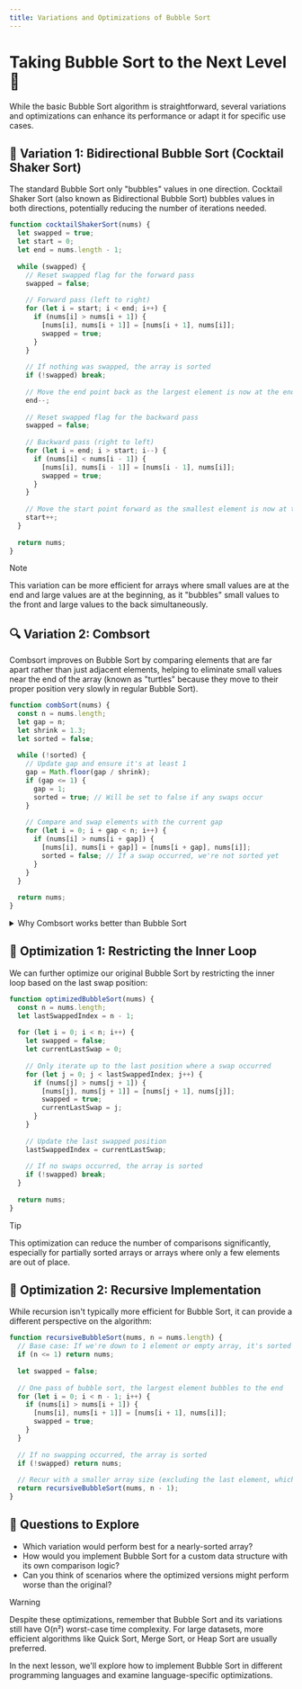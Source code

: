 ```yaml
---
title: Variations and Optimizations of Bubble Sort
---
```


# Taking Bubble Sort to the Next Level 🚀

While the basic Bubble Sort algorithm is straightforward, several variations and optimizations can enhance its performance or adapt it for specific use cases.

## 🔄 Variation 1: Bidirectional Bubble Sort (Cocktail Shaker Sort)

The standard Bubble Sort only "bubbles" values in one direction. Cocktail Shaker Sort (also known as Bidirectional Bubble Sort) bubbles values in both directions, potentially reducing the number of iterations needed.

```js
function cocktailShakerSort(nums) {
  let swapped = true;
  let start = 0;
  let end = nums.length - 1;
  
  while (swapped) {
    // Reset swapped flag for the forward pass
    swapped = false;
    
    // Forward pass (left to right)
    for (let i = start; i < end; i++) {
      if (nums[i] > nums[i + 1]) {
        [nums[i], nums[i + 1]] = [nums[i + 1], nums[i]];
        swapped = true;
      }
    }
    
    // If nothing was swapped, the array is sorted
    if (!swapped) break;
    
    // Move the end point back as the largest element is now at the end
    end--;
    
    // Reset swapped flag for the backward pass
    swapped = false;
    
    // Backward pass (right to left)
    for (let i = end; i > start; i--) {
      if (nums[i] < nums[i - 1]) {
        [nums[i], nums[i - 1]] = [nums[i - 1], nums[i]];
        swapped = true;
      }
    }
    
    // Move the start point forward as the smallest element is now at the start
    start++;
  }
  
  return nums;
}
```

> [!NOTE]
> This variation can be more efficient for arrays where small values are at the end and large values are at the beginning, as it "bubbles" small values to the front and large values to the back simultaneously.

## 🔍 Variation 2: Combsort

Combsort improves on Bubble Sort by comparing elements that are far apart rather than just adjacent elements, helping to eliminate small values near the end of the array (known as "turtles" because they move to their proper position very slowly in regular Bubble Sort).

```js
function combSort(nums) {
  const n = nums.length;
  let gap = n;
  let shrink = 1.3;
  let sorted = false;
  
  while (!sorted) {
    // Update gap and ensure it's at least 1
    gap = Math.floor(gap / shrink);
    if (gap <= 1) {
      gap = 1;
      sorted = true; // Will be set to false if any swaps occur
    }
    
    // Compare and swap elements with the current gap
    for (let i = 0; i + gap < n; i++) {
      if (nums[i] > nums[i + gap]) {
        [nums[i], nums[i + gap]] = [nums[i + gap], nums[i]];
        sorted = false; // If a swap occurred, we're not sorted yet
      }
    }
  }
  
  return nums;
}
```

<details>
<summary>Why Combsort works better than Bubble Sort</summary>

The key insight of Combsort is addressing the "turtle" problem. In Bubble Sort, small values at the end of the array take many passes to reach their correct position at the beginning, as they can only move one position per pass.

By using a larger gap that gradually decreases, Combsort allows these small values to move more quickly toward their correct positions. This often leads to significantly fewer comparisons than standard Bubble Sort.
</details>

## 🧠 Optimization 1: Restricting the Inner Loop

We can further optimize our original Bubble Sort by restricting the inner loop based on the last swap position:

```js
function optimizedBubbleSort(nums) {
  const n = nums.length;
  let lastSwappedIndex = n - 1;
  
  for (let i = 0; i < n; i++) {
    let swapped = false;
    let currentLastSwap = 0;
    
    // Only iterate up to the last position where a swap occurred
    for (let j = 0; j < lastSwappedIndex; j++) {
      if (nums[j] > nums[j + 1]) {
        [nums[j], nums[j + 1]] = [nums[j + 1], nums[j]];
        swapped = true;
        currentLastSwap = j;
      }
    }
    
    // Update the last swapped position
    lastSwappedIndex = currentLastSwap;
    
    // If no swaps occurred, the array is sorted
    if (!swapped) break;
  }
  
  return nums;
}
```

> [!TIP]
> This optimization can reduce the number of comparisons significantly, especially for partially sorted arrays or arrays where only a few elements are out of place.

## 🚀 Optimization 2: Recursive Implementation

While recursion isn't typically more efficient for Bubble Sort, it can provide a different perspective on the algorithm:

```js
function recursiveBubbleSort(nums, n = nums.length) {
  // Base case: If we're down to 1 element or empty array, it's sorted
  if (n <= 1) return nums;
  
  let swapped = false;
  
  // One pass of bubble sort, the largest element bubbles to the end
  for (let i = 0; i < n - 1; i++) {
    if (nums[i] > nums[i + 1]) {
      [nums[i], nums[i + 1]] = [nums[i + 1], nums[i]];
      swapped = true;
    }
  }
  
  // If no swapping occurred, the array is sorted
  if (!swapped) return nums;
  
  // Recur with a smaller array size (excluding the last element, which is now in place)
  return recursiveBubbleSort(nums, n - 1);
}
```

## 🤔 Questions to Explore

* Which variation would perform best for a nearly-sorted array?
* How would you implement Bubble Sort for a custom data structure with its own comparison logic?
* Can you think of scenarios where the optimized versions might perform worse than the original?

> [!WARNING]
> Despite these optimizations, remember that Bubble Sort and its variations still have O(n²) worst-case time complexity. For large datasets, more efficient algorithms like Quick Sort, Merge Sort, or Heap Sort are usually preferred.

In the next lesson, we'll explore how to implement Bubble Sort in different programming languages and examine language-specific optimizations. 